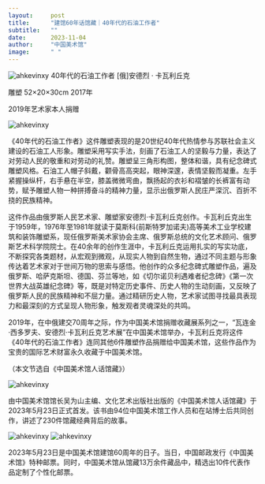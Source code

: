 ```yaml
---
layout:     post 
title:      "建馆60年话馆藏｜40年代的石油工作者"
subtitle:   ""
date:       2023-11-04
author:     "中国美术馆"
image:      " "
---
```




![ahkevinxy](/img/news/3/3.1.jpg )
40年代的石油工作者 [俄]安德烈 · 卡瓦利丘克

雕塑 52×20×30cm 2017年

2019年艺术家本人捐赠

![ahkevinxy](/img/news/3/3.2.jpg )

《40年代的石油工作者》这件雕塑表现的是20世纪40年代热情参与苏联社会主义建设的石油工人形象。雕塑采用写实手法，刻画了石油工人的坚毅与力量，表达了对劳动人民的敬重和对劳动的礼赞。雕塑呈三角形构图，整体和谐，具有纪念碑式雕塑风格。石油工人帽子斜戴，颧骨高高突起，眼神深邃，表情坚毅而凝重。左手紧握操纵杆，右手悬在半空，膝盖微微弯曲，飘扬起的衣衫和褶皱的长裤富有动势，赋予雕塑人物一种拼搏奋斗的精神力量，显示出俄罗斯人民庄严深沉、百折不挠的民族精神。

这件作品由俄罗斯人民艺术家、雕塑家安德烈·卡瓦利丘克创作。卡瓦利丘克出生于1959年，1976年至1981年就读于莫斯科(前斯特罗加诺夫)高等美术工业学校建筑和装饰雕塑系，现任俄罗斯美术家协会主席、俄罗斯总统的文化艺术顾问、俄罗斯艺术科学院院士。在40余年的创作生涯中，卡瓦利丘克运用扎实的写实功底，不断探究各类题材，从宏观到微观，从现实人物到自然生物，通过不同主题与形象传达着艺术家对于世间万物的思索与感悟。他创作的众多纪念碑式雕塑作品，遍及俄罗斯、哈萨克斯坦、德国、芬兰等地，如《切尔诺贝利遇难者纪念碑》《第一次世界大战英雄纪念碑》等，既是对特定历史事件、历史人物的生动刻画，又反映了俄罗斯人民的民族精神和不屈力量。通过精研历史人物，艺术家试图寻找最具表现力和最深刻的方式呈现人物形象，触发观者灵魂深处的共鸣。

2019年，在中俄建交70周年之际，作为中国美术馆捐赠收藏展系列之一，“瓦连金·西多罗夫、安德烈·卡瓦利丘克艺术展”在中国美术馆举办，卡瓦利丘克将这件《40年代的石油工作者》连同其他6件雕塑作品捐赠给中国美术馆，这些作品作为宝贵的国际艺术财富永久收藏于中国美术馆。

（本文节选自《中国美术馆人话馆藏》）

![ahkevinxy](/img/news/3/3.3.jpg )

由中国美术馆馆长吴为山主编、文化艺术出版社出版的《中国美术馆人话馆藏》于2023年5月23日正式首发。该书由94位中国美术馆工作人员和在站博士后共同创作，讲述了230件馆藏经典背后的故事。

![ahkevinxy](/img/news/3/3.4.jpg )
![ahkevinxy](/img/news/3/3.5.jpg )

2023年5月23日是中国美术馆建馆60周年的日子。当日，中国邮政发行《中国美术馆》特种邮票。同时，中国美术馆从馆藏13万余件藏品中，精选出10件代表作品定制了个性化邮票。
